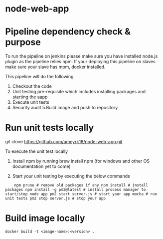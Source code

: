 # node-web-app


# Pipeline dependency check & purpose

To run the pipeline on jenkins please make sure you have installed node.js plugin as the pipeline relies npm. If your deploying this pipeline on slaves make sure your slave has mpm, docker installed. 

This pipeline will do the following
1. Checkout the code
2. Unit testing pre-requisite which includes installing packages and starting the aapp
3. Execute unit tests
4. Security audit
5.Build image and push to repository 

# Run unit tests locally

git clone https://github.com/ameyrk18/node-web-app.git

To execute the unit test locally

1. Install npm by running brew install npm (for windows and other OS documentation yet to come)

2. Start your unit testing by executing the below commands
    
``    npm prune # remove old packages if any
    npm install # install packages
    npm install -g pm2@latest # install process manager to start/stop node app
    pm2 start server.js # start your app
    mocha # run unit tests
    pm2 stop server.js # stop your app``

# Build image locally 

``docker build -t <image-name>:<version> .``
  
